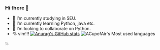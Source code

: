 ### Hi there 👋

<!--
**ACupofAir/ACupofAir** is a ✨ _special_ ✨ repository because its `README.md` (this file) appears on your GitHub profile.

Here are some ideas to get you started:

- 🔭 I’m currently working on ...
- 🌱 I’m currently learning ...
- 👯 I’m looking to collaborate on ...
- 🤔 I’m looking for help with ...
- 💬 Ask me about ...
- 📫 How to reach me: ...
- 😄 Pronouns: ...
- ⚡ Fun fact: ...
-->


- 🔭 I’m currently studying in SEU.
- 🌱 I’m currently learning Python, java etc.
- 👯 I’m looking to collaborate on Python.
- :cupid: vim!!!
[![Anurag's GitHub stats](https://github-readme-stats.vercel.app/api?username=acupofair)](https://github.com/anuraghazra/github-readme-stats)
![ACupofAir's Most used languages](https://github-readme-stats.vercel.app/api/top-langs/?username=acupofair&layout=compact&hide_border=true&langs_count=10)

:boom:
